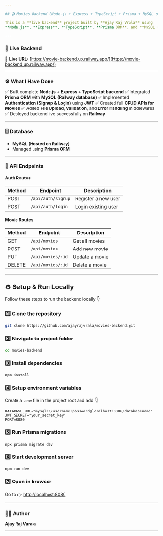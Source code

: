 ```yaml
---

## 🎬 Movies Backend (Node.js + Express + TypeScript + Prisma + MySQL on Railway)

This is a **live backend** project built by **Ajay Raj Vrala** using
**Node.js**, **Express**, **TypeScript**, **Prisma ORM**, and **MySQL (hosted on Railway)**.

---
```


### 🚀 Live Backend

🔗 **Live URL:** [https://movie-backend.up.railway.app/](https://movie-backend.up.railway.app/)

---

### ⚙️ What I Have Done

✅ Built complete **Node.js + Express + TypeScript backend**
✅ Integrated **Prisma ORM** with **MySQL (Railway database)**
✅ Implemented **Authentication (Signup & Login)** using **JWT**
✅ Created full **CRUD APIs for Movies**
✅ Added **File Upload**, **Validation**, and **Error Handling** middlewares
✅ Deployed backend live successfully on **Railway**

---

### 🗄️ Database

* **MySQL (Hosted on Railway)**
* Managed using **Prisma ORM**

---

### 📡 API Endpoints

#### **Auth Routes**

| Method | Endpoint           | Description         |
| ------ | ------------------ | ------------------- |
| POST   | `/api/auth/signup` | Register a new user |
| POST   | `/api/auth/login`  | Login existing user |

#### **Movie Routes**

| Method | Endpoint          | Description    |
| ------ | ----------------- | -------------- |
| GET    | `/api/movies`     | Get all movies |
| POST   | `/api/movies`     | Add new movie  |
| PUT    | `/api/movies/:id` | Update a movie |
| DELETE | `/api/movies/:id` | Delete a movie |

---

## ⚙️ Setup & Run Locally

Follow these steps to run the backend locally 👇

### 1️⃣ Clone the repository

```bash
git clone https://github.com/ajayrajvrala/movies-backend.git
```

### 2️⃣ Navigate to project folder

```bash
cd movies-backend
```

### 3️⃣ Install dependencies

```bash
npm install
```

### 4️⃣ Setup environment variables

Create a `.env` file in the project root and add 👇

```env
DATABASE_URL="mysql://username:password@localhost:3306/databasename"
JWT_SECRET="your_secret_key"
PORT=8080
```

### 5️⃣ Run Prisma migrations

```bash
npx prisma migrate dev
```

### 6️⃣ Start development server

```bash
npm run dev
```

### 7️⃣ Open in browser

Go to 👉 [http://localhost:8080](http://localhost:8080)

---

### 🧑‍💻 Author

**Ajay Raj Varala**

---